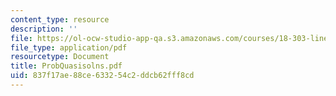 ```yaml
---
content_type: resource
description: ''
file: https://ol-ocw-studio-app-qa.s3.amazonaws.com/courses/18-303-linear-partial-differential-equations-fall-2006/837f17ae88ce633254c2ddcb62fff8cd_ProbQuasisolns.pdf
file_type: application/pdf
resourcetype: Document
title: ProbQuasisolns.pdf
uid: 837f17ae-88ce-6332-54c2-ddcb62fff8cd
---
```

